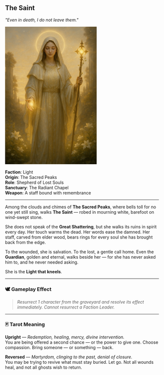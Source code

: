 ## The Saint

*"Even in death, I do not leave them."*

<img src="../resources/images/cards/characters/the-saint.png" width="300px"/>

**Faction**: Light  
**Origin**: The Sacred Peaks  
**Role**: Shepherd of Lost Souls  
**Sanctuary**: The Radiant Chapel  
**Weapon**: A staff bound with remembrance

---

Among the clouds and chimes of **The Sacred Peaks**, where bells toll for no one yet still sing, walks **The Saint** — robed in mourning white, barefoot on wind-swept stone.

She does not speak of the **Great Shattering**, but she walks its ruins in spirit every day. Her touch warms the dead. Her words ease the damned. Her staff, carved from elder wood, bears rings for every soul she has brought back from the edge.

To the wounded, she is salvation. To the lost, a gentle call home. Even the **Guardian**, golden and eternal, walks beside her — for she has never asked him to, and he never needed asking.

She is the **Light that kneels**.

---

### 🕊 Gameplay Effect

> *Resurrect 1 character from the graveyard and resolve its effect immediately. Cannot resurrect a Faction Leader.*

---

### 🃏 Tarot Meaning

**Upright** — *Redemption, healing, mercy, divine intervention.*  
You are being offered a second chance — or the power to give one. Choose compassion. Bring someone — or something — back.

**Reversed** — *Martyrdom, clinging to the past, denial of closure.*  
You may be trying to revive what must stay buried. Let go. Not all wounds heal, and not all ghosts wish to return.
